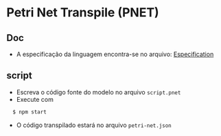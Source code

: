 Petri Net Transpile (PNET)
==============

## Doc
- A especificação da linguagem encontra-se no arquivo: [Especification](ESPECIFICATION.md)

## script

- Escreva o código fonte do modelo no arquivo ```script.pnet```
- Execute com

``` bash
  $ npm start
```

- O código transpilado estará no arquivo ```petri-net.json```